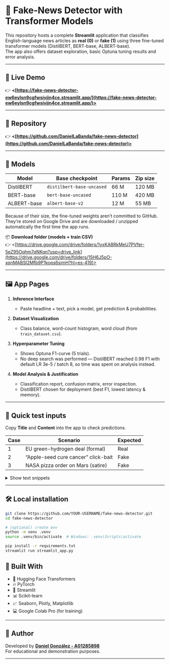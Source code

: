 # 📰 Fake-News Detector with Transformer Models

This repository hosts a complete **Streamlit** application that classifies English-language news articles as **real (0)** or **fake (1)** using three fine-tuned transformer models (DistilBERT, BERT-base, ALBERT-base).  
The app also offers dataset exploration, basic Optuna tuning results and error analysis.

---

## 🚀 Live Demo  
👉 **<[https://fake-news-detector-ew6eylsn9cgfwsivjin4ce.streamlit.app/](https://fake-news-detector-ew6eylsn9cgfwsivjin4ce.streamlit.app/)>** &nbsp; 

---

## 📁 Repository  
👉 **<[https://github.com/DanielLaBanda/fake-news-detector](https://github.com/DanielLaBanda/fake-news-detector)>**

---

## 🧠 Models

| Model        | Base checkpoint              | Params | Zip size |
|--------------|-----------------------------|--------|----------|
| DistilBERT   | `distilbert-base-uncased`   | 66 M   | 120 MB |
| BERT-base    | `bert-base-uncased`         | 110 M  | 420 MB |
| ALBERT-base  | `albert-base-v2`            | 12 M   | 55 MB |

Because of their size, the fine-tuned weights aren’t committed to GitHub.  
They’re stored on Google Drive and are downloaded / unzipped automatically the first time the app runs.

📦 **Download folder (models + train CSV)**  
👉 <[https://drive.google.com/drive/folders/1yxKA8RkMeU7PVfer-5eZ95Oqhm7qNKqn?usp=drive_link](https://drive.google.com/drive/folders/15H6J5pO-xqnMABSI2Mfb9P1kops6simH?hl=es-419)> &nbsp;

---

## 🖼️ App Pages

1. **Inference Interface**  
   * Paste headline + text, pick a model, get prediction & probabilities.

2. **Dataset Visualization**  
   * Class balance, word-count histogram, word cloud (from `train_dataset.csv`).

3. **Hyperparameter Tuning**  
   * Shows Optuna F1-curve (5 trials).  
   * No deep search was performed — DistilBERT reached 0.98 F1 with default LR 3e-5 / batch 8, so time was spent on analysis instead.

4. **Model Analysis & Justification**  
   * Classification report, confusion matrix, error inspection.  
   * DistilBERT chosen for deployment (best F1, lowest latency & memory).

---

## 🧪 Quick test inputs

Copy **Title** and **Content** into the app to check predictions.

| Case | Scenario | Expected |
|------|----------|----------|
| 1 | EU green-hydrogen deal (formal) | Real |
| 2 | “Apple-seed cure cancer” click-bait | Fake |
| 3 | NASA pizza order on Mars (satire) | Fake |

<details>
<summary>Show text snippets</summary>

**Case 1 – Real**  
*Title:* EU Signs \$50 Billion Green-Hydrogen Deal With Morocco  
*Content:* Brussels — … European Commission confirmed on Monday … first shipments 2027 …

---

**Case 2 – Fake**  
*Title:* Scientists Reveal Apple-Seed Extract CURES Stage-4 Cancer in 10 Days!  
*Content:* New York — … no peer-reviewed data … \$100 million bribe …

---

**Case 3 – Satire**  
*Title:* NASA Admits Mars Rover Ordered 12 000 Pizzas on Agency Credit Card  
*Content:* Houston — … negotiating a \$87 billion interplanetary delivery fee …
</details>

---

## 🛠️ Local installation

```bash
git clone https://github.com/YOUR-USERNAME/fake-news-detector.git
cd fake-news-detector

# (optional) create env
python -m venv .venv
source .venv/bin/activate  # Windows: .venv\Scripts\activate

pip install -r requirements.txt
streamlit run streamlit_app.py

```

## 🙌 Built With

- 🤗 Hugging Face Transformers  
- 🔥 PyTorch  
- 🧼 Streamlit  
- 📊 Scikit-learn  
- 📈 Seaborn, Plotly, Matplotlib  
- 💻 Google Colab Pro (for training)

---

## 👤 Author

Developed by **[Daniel González - A01285898]([https://github.com/A01286211](https://github.com/DanielLaBanda))**  
For educational and demonstration purposes.

---
